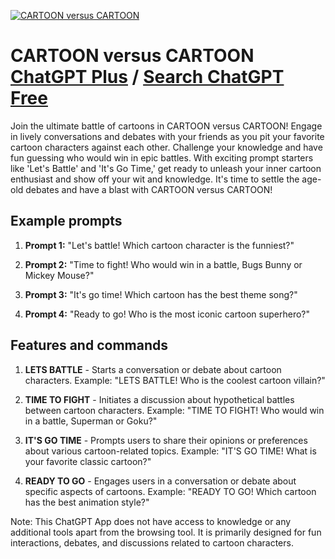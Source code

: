 
[![CARTOON versus CARTOON](https://files.oaiusercontent.com/file-D29IVh3EsKsOxUVF4POOCe0z?se=2123-10-17T23%3A31%3A42Z&sp=r&sv=2021-08-06&sr=b&rscc=max-age%3D31536000%2C%20immutable&rscd=attachment%3B%20filename%3Df172cabf-d9bc-4b15-8e28-caae9e0a47f1.png&sig=TNlXzin8XMGdGdgjLKeFWu67XLhsugOgXguADUbimnU%3D)](https://chat.openai.com/g/g-VadMif0NL-cartoon-versus-cartoon)

# CARTOON versus CARTOON [ChatGPT Plus](https://chat.openai.com/g/g-VadMif0NL-cartoon-versus-cartoon) / [Search ChatGPT Free](https://gptcall.net/index.html#/?search=CARTOON%20versus%20CARTOON)

Join the ultimate battle of cartoons in CARTOON versus CARTOON! Engage in lively conversations and debates with your friends as you pit your favorite cartoon characters against each other. Challenge your knowledge and have fun guessing who would win in epic battles. With exciting prompt starters like 'Let's Battle' and 'It's Go Time,' get ready to unleash your inner cartoon enthusiast and show off your wit and knowledge. It's time to settle the age-old debates and have a blast with CARTOON versus CARTOON!

## Example prompts

1. **Prompt 1:** "Let's battle! Which cartoon character is the funniest?"

2. **Prompt 2:** "Time to fight! Who would win in a battle, Bugs Bunny or Mickey Mouse?"

3. **Prompt 3:** "It's go time! Which cartoon has the best theme song?"

4. **Prompt 4:** "Ready to go! Who is the most iconic cartoon superhero?"

## Features and commands

1. **LETS BATTLE** - Starts a conversation or debate about cartoon characters.
   Example: "LETS BATTLE! Who is the coolest cartoon villain?"

2. **TIME TO FIGHT** - Initiates a discussion about hypothetical battles between cartoon characters.
   Example: "TIME TO FIGHT! Who would win in a battle, Superman or Goku?"

3. **IT'S GO TIME** - Prompts users to share their opinions or preferences about various cartoon-related topics.
   Example: "IT'S GO TIME! What is your favorite classic cartoon?"

4. **READY TO GO** - Engages users in a conversation or debate about specific aspects of cartoons.
   Example: "READY TO GO! Which cartoon has the best animation style?"

Note: This ChatGPT App does not have access to knowledge or any additional tools apart from the browsing tool. It is primarily designed for fun interactions, debates, and discussions related to cartoon characters.


